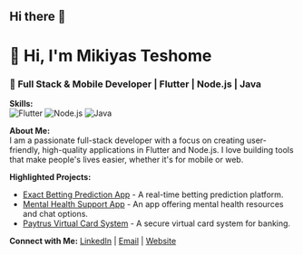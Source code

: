 ## Hi there 👋

# 👋 Hi, I'm Mikiyas Teshome

### 🚀 Full Stack & Mobile Developer | Flutter | Node.js | Java

**Skills:**  
![Flutter](https://img.shields.io/badge/Flutter-02569B?logo=flutter&logoColor=white&style=flat-square) ![Node.js](https://img.shields.io/badge/Node.js-339933?logo=nodedotjs&logoColor=white&style=flat-square) ![Java](https://img.shields.io/badge/Java-007396?logo=java&logoColor=white&style=flat-square)

**About Me:**  
I am a passionate full-stack developer with a focus on creating user-friendly, high-quality applications in Flutter and Node.js. I love building tools that make people's lives easier, whether it's for mobile or web.

**Highlighted Projects:**
- [Exact Betting Prediction App](https://github.com/username/projectname) - A real-time betting prediction platform.
- [Mental Health Support App](https://github.com/username/projectname) - An app offering mental health resources and chat options.
- [Paytrus Virtual Card System](https://github.com/username/projectname) - A secure virtual card system for banking.

**Connect with Me:**
[LinkedIn](https://linkedin.com/in/yourprofile) | [Email](mailto:your-email@example.com) | [Website](https://yourwebsite.com)
